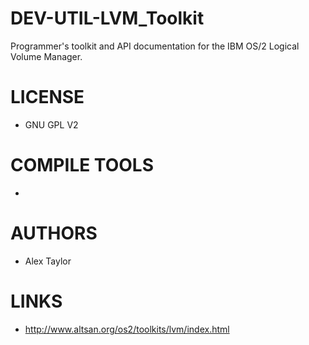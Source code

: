 DEV-UTIL-LVM_Toolkit
====================

Programmer's toolkit and API documentation for the IBM OS/2 Logical Volume Manager.  

LICENSE
===============
* GNU GPL V2

COMPILE TOOLS
===============
* 
 
AUTHORS
===============
* Alex Taylor

LINKS
===============
* http://www.altsan.org/os2/toolkits/lvm/index.html
